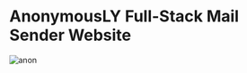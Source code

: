 # AnonymousLY Full-Stack Mail Sender Website
![anon](https://user-images.githubusercontent.com/84376570/191779797-8f449cef-1492-406b-bb61-143a50a1e0f3.gif)
